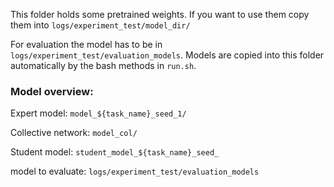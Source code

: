 This folder holds some pretrained weights.
If you want to use them copy them into `logs/experiment_test/model_dir/`

For evaluation the model has to be in `logs/experiment_test/evaluation_models`. 
Models are copied into this folder automatically by the bash methods in `run.sh`.


### Model overview:
Expert model: 
`model_${task_name}_seed_1/`

Collective network:
`model_col/`


Student model:
`student_model_${task_name}_seed_`

model to evaluate:
`logs/experiment_test/evaluation_models`


